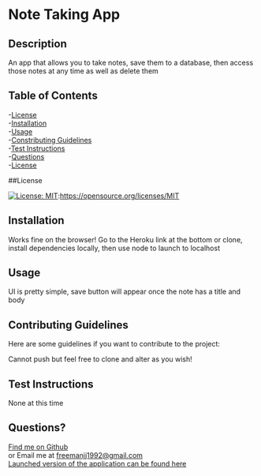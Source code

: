 # Note Taking App


  ## Description
  
  An app that allows you to take notes, save them to a database, then access those notes at any time as well as delete them
  
  ## Table of Contents
  -[License](#license)  
  -[Installation](#installation)  
  -[Usage](#usage)  
  -[Constributing Guidelines](#contributing)  
  -[Test Instructions](#tests)  
  -[Questions](#questions)  
  -[License](#license)  
  
  ##License

  [![License: MIT](https://img.shields.io/badge/License-MIT-yellow.svg)](https://opensource.org/licenses/MIT):https://opensource.org/licenses/MIT

  ## Installation
  
  Works fine on the browser! Go to the Heroku link at the bottom or clone, install dependencies locally, then use node to launch to localhost
  
  
  ## Usage
  
  UI is pretty simple, save button will appear once the note has a title and body
  
  ## Contributing Guidelines
  
  Here are some guidelines if you want to contribute to the project:
  
  Cannot push but feel free to clone and alter as you wish!
  
  ## Test Instructions
  
  None at this time
  
  ## Questions?
  
  [Find me on Github](https://github.com/GitOffMyFarm)  
  or Email me at freemanjj1992@gmail.com  
  [Launched version of the application can be found here](https://mysterious-bastion-22749.herokuapp.com/)
 